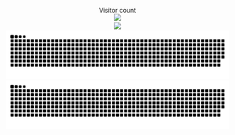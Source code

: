 <!--
**leolion3/leolion3** is a ✨ _special_ ✨ repository because its `README.md` (this file) appears on your GitHub profile.

Here are some ideas to get you started:

- 🔭 I’m currently working on ...
- 🌱 I’m currently learning ...
- 👯 I’m looking to collaborate on ...
- 🤔 I’m looking for help with ...
- 💬 Ask me about ...
- 📫 How to reach me: ...
- 😄 Pronouns: ...
- ⚡ Fun fact: ...
-->

<p align="center">
  Visitor count
  <br>
  <img src="https://profile-counter.glitch.me/leolion3/count.svg"/>
  <br>
  <img src="https://media0.giphy.com/media/5bGYUuT3VEVLa/giphy.gif"/>
  <br>
  <img src="generated/github-contribution-grid-snake.svg#gh-light-mode-only" alt="" />
  <img src="generated/github-contribution-grid-snake.svg#gh-dark-mode-only" alt=""/>
</p>